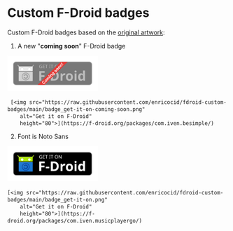 # Custom F-Droid badges

Custom F-Droid badges based on the [original artwork](https://gitlab.com/fdroid/artwork/-/blob/master/badge/get-it-on.svg):

1. A new "**coming soon**" F-Droid badge

 [<img src="https://raw.githubusercontent.com/enricocid/fdroid-custom-badges/main/badge_get-it-on-coming-soon.png"
    alt="Get it on F-Droid"
    height="80">](https://f-droid.org/packages/com.iven.besimple/)

```
 [<img src="https://raw.githubusercontent.com/enricocid/fdroid-custom-badges/main/badge_get-it-on-coming-soon.png"
    alt="Get it on F-Droid"
    height="80">](https://f-droid.org/packages/com.iven.besimple/)
```

2. Font is Noto Sans

[<img src="https://raw.githubusercontent.com/enricocid/fdroid-custom-badges/main/badge_get-it-on.png"
    alt="Get it on F-Droid"
    height="80">](https://f-droid.org/packages/com.iven.musicplayergo/)

```
[<img src="https://raw.githubusercontent.com/enricocid/fdroid-custom-badges/main/badge_get-it-on.png"
    alt="Get it on F-Droid"
    height="80">](https://f-droid.org/packages/com.iven.musicplayergo/)
```

